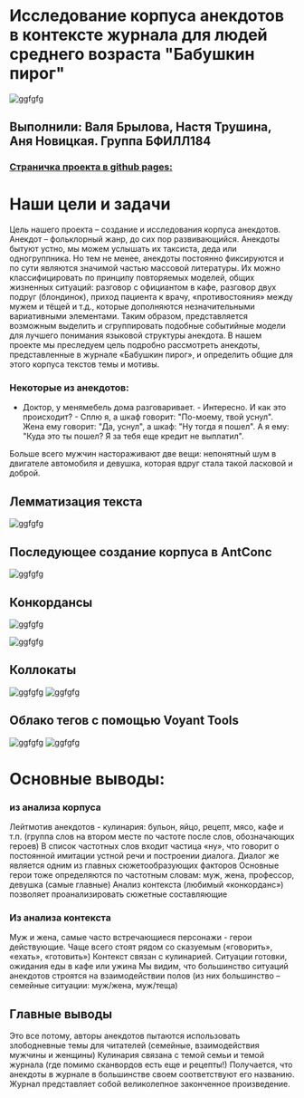 # Исследование корпуса анекдотов в контексте журнала для людей среднего возраста "Бабушкин пирог"

![ggfgfg](https://knigamir.com/upload/iblock/226/2261dc29e7780d437cf11f5c7ab68bf3.jpg)
## Выполнили: Валя Брылова, Настя Трушина, Аня Новицкая. Группа БФИЛЛ184
### [Страничка проекта в github pages:](https://andrewnovitsky184.github.io/) 

# Наши цели и задачи
Цель нашего проекта – создание и исследования корпуса анекдотов. Анекдот – фольклорный жанр, до сих пор развивающийся. Анекдоты бытуют устно, мы можем услышать их таксиста, деда или одногруппника. 
Но тем не менее, анекдоты постоянно фиксируются и по сути являются значимой частью массовой литературы. Их можно классифицировать по принципу повторяемых моделей, общих жизненных ситуаций: разговор с официантом в кафе, разговор двух подруг (блондинок), приход пациента к врачу, «противостояния» между мужем и тёщей и т.д., которые дополняются незначительными вариативными элементами. Таким образом, представляется возможным выделить и сгруппировать подобные событийные модели для лучшего понимания языковой структуры анекдота. В нашем проекте мы преследуем цель подробно рассмотреть анекдоты, представленные в журнале «Бабушкин пирог», и определить общие для этого корпуса текстов темы и мотивы. 

### Некоторые из анекдотов: 
- Доктор, у менямебель дома разговаривает. - Интересно. И как это происходит? - Сплю я, а шкаф говорит: "По-моему, твой уснул". Жена ему говорит: "Да, уснул", а шкаф: "Ну тогда я пошел". А я ему: "Куда это ты пошел? Я за тебя еще кредит не выплатил".

Больше всего мужчин настораживают две вещи: непонятный шум в двигателе автомобиля и девушка, которая вдруг стала такой ласковой и доброй.


## Лемматизация текста 
![ggfgfg](https://pp.userapi.com/c849416/v849416239/19713f/GJvPoLhGLHc.jpg)

## Последующее создание корпуса в AntConc
![ggfgfg](https://pp.userapi.com/c853520/v853520239/49dc1/MJF-5DZDoDY.jpg)

## Конкордансы
![ggfgfg](https://pp.userapi.com/c853520/v853520239/49df1/IzxQNHHxt64.jpg)

![ggfgfg](https://pp.userapi.com/c853520/v853520239/49e04/EX_m8CGcUuM.jpg)

## Коллокаты 
![ggfgfg](https://pp.userapi.com/c853520/v853520239/49e17/wO7rgJ_6ujs.jpg)
![ggfgfg](https://pp.userapi.com/c853520/v853520239/49e21/M-wJicAjCoE.jpg)

## Облако тегов c помощью Voyant Tools
![ggfgfg](https://pp.userapi.com/c855332/v855332694/4e40f/IPpIDDcbd0o.jpg)
![ggfgfg](https://pp.userapi.com/c855416/v855416694/4fdf3/7XMOt7T7Imw.jpg)

# Основные выводы:
### из анализа корпуса
Лейтмотив анекдотов - кулинария: бульон, яйцо, рецепт, мясо, кафе и т.п. (группа слов на втором месте по частоте после слов, обозначающих героев) 
В список частотных слов входит частица «ну», что говорит о постоянной имитации устной речи и построении диалога. Диалог же является одним из главных сюжетообразующих факторов 
Основные герои тоже определяются по частотным словам: муж, жена, профессор, девушка (самые главные) 
Анализ контекста (любимый «конкорданс») позволяет проанализировать сюжетные составляющие
### Из анализа контекста
Муж и жена, самые часто встречающиеся персонажи - герои действующие. Чаще всего стоят рядом со сказуемым («говорить», «ехать», «готовить») 
Контекст связан с кулинарией. Ситуации готовки, ожидания еды в кафе или ужина 
Мы видим, что большинство ситуаций анекдотов строятся на взаимодействии полов (из них большинство – семейные ситуации: муж/жена, муж/теща)
## Главные выводы 
Это все потому, авторы анекдотов пытаются использовать злободневные темы для читателей (семейные, взаимодействия мужчины и женщины) 
Кулинария связана с темой семьи и темой журнала (где помимо сканвордов есть еще и рецепты!) 
Получается, что анекдоты в журнале в большинстве своем соответствуют его названию. Журнал представляет собой великолепное законченное произведение.
